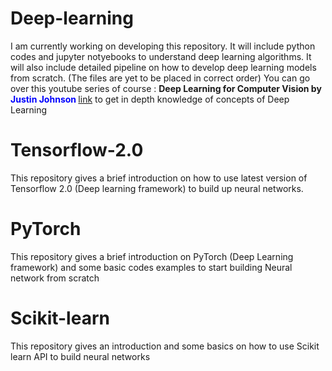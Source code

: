 # Deep-learning
I am currently working on developing this repository. It will include python codes and jupyter notyebooks to understand deep learning algorithms. It will also include detailed pipeline on how to develop deep learning models from scratch. 
(The files are yet to be placed in correct order)
You can go over this youtube series of course : <b>Deep Learning for Computer Vision by <font color = "Blue">Justin Johnson </font></b> [link](https://www.youtube.com/playlist?list=PL5-TkQAfAZFbzxjBHtzdVCWE0Zbhomg7r) to get in depth knowledge of concepts of Deep Learning

# Tensorflow-2.0
This repository gives a brief introduction on how to use latest version of Tensorflow 2.0 (Deep learning framework) to build up neural networks.

# PyTorch
This repository gives a brief introduction on PyTorch (Deep Learning framework) and some basic codes examples to start building Neural network from scratch

# Scikit-learn
This repository gives an introduction and some basics on how to use Scikit learn API to build neural networks
